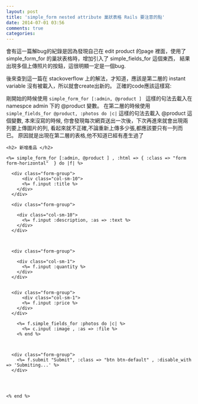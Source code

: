 ```yaml
---
layout: post
title: 'simple_form nested attribute 巢狀表格 Rails 要注意的點'
date: 2014-07-01 03:56
comments: true
categories:
---
```

會有這一篇解bug的紀錄是因為發現自己在 edit product 的page 裡面，使用了 simple_form_for 的巢狀表格時，增加引入了 simple_fields_for 這個東西， 結果出現多個上傳照片的按鈕，這很明顯一定是一個bug.

後來查到這一篇在 stackoverflow 上的解法，才知道，應該是第二層的 instant variable 沒有被載入，所以就會create出新的。
正確的code應該這樣寫:

剛開始的時候使用 `simple_form_for [:admin, @product ] ` 這樣的句法去載入在 namespce admin 下的 @product 變數。
在第二層的時候使用 ` simple_fields_for @product, :photos do |c| ` 這樣的句法去載入 @product 這個變數,
本來沒寫的時候, 你會發現每次網頁送出一次後，下次再進來就會出現兩列要上傳圖片的列, 看起來就不正確,不論重新上傳多少張,都應該要只有一列而已。 原因就是出現在第二層的表格,他不知道已經有產生過了


```
<h2> 新增產品 </h2>

<%= simple_form_for [:admin, @product ] , :html => { :class => "form form-horizontal"  } do |f| %>

  <div class="form-group">
      <div class="col-sm-10">
      <%= f.input :title %>
    </div>
  </div>

  <div class="form-group">

    <div class="col-sm-10">
      <%= f.input :description, :as => :text %>
    </div>
  </div>



  <div class="form-group">

    <div class="col-sm-1">
      <%= f.input :quantity %>
    </div>
  </div>


  <div class="form-group">
      <div class="col-sm-1">
      <%= f.input :price %>
    </div>
  </div>

    <%= f.simple_fields_for :photos do |c| %>
      <%= c.input :image , :as => :file %>
    <% end %>



  <div class="form-group">
    <%= f.submit "Submit", :class => "btn btn-default" , :disable_with => 'Submiting...' %>
  </div>




<% end %>





```
